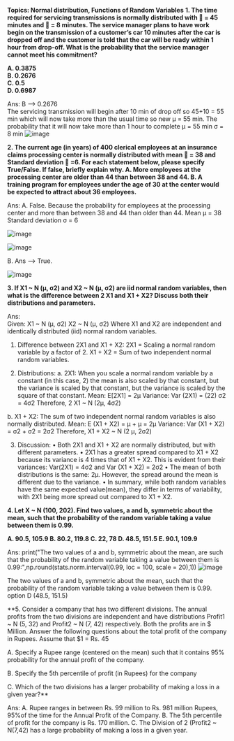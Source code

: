 **Topics: Normal distribution, Functions of Random Variables**
**1.	The time required for servicing transmissions is normally distributed with  = 45 minutes and  = 8 minutes.
The service manager plans to have work begin on the transmission of a customer’s car 10 minutes after the car is
dropped off and the customer is told that the car will be ready within 1 hour from drop-off.
What is the probability that the service manager cannot meet his commitment?**

**A.	0.3875   
B.	0.2676   
C.	0.5   
D.	0.6987**


Ans:  B –> 0.2676  
          The servicing transmission will begin after 10 min of drop off so 45+10 = 55 min which will now take more than the usual time so new µ = 55 min.
           The probability that it will now take more than 1 hour to complete 
µ = 55 min
σ = 8 min
![image](https://github.com/HemalathaVel/Basic-Statistics_Level-2-/assets/154992818/e6947c4f-dc6e-48a7-9e17-65fb3dbffbe1)


**2.	The current age (in years) of 400 clerical employees at an insurance claims processing center is
normally distributed with mean  = 38 and Standard deviation  =6. For each statement below, please specify True/False.
If false, briefly explain why.
A.	More employees at the processing center are older than 44 than between 38 and 44.
B.	A training program for employees under the age of 30 at the center would be expected to attract about 36 employees.**


Ans:
A.	False.
   Because the probability for employees at the processing center and more than between 38 and 44 than older than 44.
Mean µ = 38
Standard deviation σ = 6


![image](https://github.com/HemalathaVel/Basic-Statistics_Level-2-/assets/154992818/7424b10d-4438-4f5c-80d3-f9d773648d26)


![image](https://github.com/HemalathaVel/Basic-Statistics_Level-2-/assets/154992818/0e20912b-ead6-4843-b27f-70c77e34645f)

B.	Ans –> True.

![image](https://github.com/HemalathaVel/Basic-Statistics_Level-2-/assets/154992818/560f045f-edda-43cd-a726-cb6b88005566)


**3.	If X1 ~ N (μ, σ2) and X2 ~ N (μ, σ2) are iid normal random variables, then what is the difference between 2 X1 and X1 + X2? Discuss both their distributions and parameters.**     
 
 
 Ans:  
Given:
X1 ~ N (µ, σ2) 
X2 ~ N (µ, σ2)
Where X1 and X2 are independent and identically distributed (iid) normal random variables.


1.	Difference between 2X1 and X1 + X2:
2X1 = Scaling a normal random variable by a factor of 2.
X1 + X2 = Sum of two independent normal random variables.


2.	Distributions:
a.	2X1:
When you scale a normal random variable by a constant (in this case, 2) the mean is also scaled by that constant, but the variance is scaled by that constant, but the variance is scaled by the square of that constant.
Mean: E[2X1] = 2µ
Variance: Var (2X1) = (22) σ2 = 4σ2
Therefore, 2 X1 ~ N (2µ, 4σ2)


b.	X1 + X2:
The sum of two independent normal random variables is also normally distributed.
Mean: E (X1 + X2) = µ + µ = 2µ
Variance: Var (X1 + X2) = σ2 + σ2 = 2σ2
Therefore, X1 + X2 ~ N (2 µ, 2σ2)


3.	Discussion:
•	Both 2X1 and X1 + X2 are normally distributed, but with different parameters.
•	2X1 has a greater spread compared to X1 + X2 because its variance is 4 times that of X1 + X2. This is evident from their variances: Var(2X1) = 4σ2 and Var (X1 + X2) = 2σ2
•	The mean of both distributions is the same: 2µ. However, the spread around the mean is different due to the variance.
•	In summary, while both random variables have the same expected value(mean), they differ in terms of variability, with 2X1 being more spread out compared to X1 + X2.


**4.	Let X ~ N (100, 202). Find two values, a and b, symmetric about the mean, such that the probability of the random variable taking a value between them is 0.99.** 

**A.	90.5, 105.9 
B.	80.2, 119.8 
C.	22, 78 
D.	48.5, 151.5 
E.	90.1, 109.9**
     
Ans:
print("The two values of a and b, symmetric about the mean, are such that the probability of the random variable taking a value between them is 0.99:",np.round(stats.norm.interval(0.99, loc = 100, scale = 20),1))
 ![image](https://github.com/HemalathaVel/Basic-Statistics_Level-2-/assets/154992818/2e1ae741-b9cd-4d42-a436-d91391b4349d)

   The two values of a and b, symmetric about the mean, such that the probability of the random variable taking a value between them is 0.99. option D (48.5, 151.5)


**5.	Consider a company that has two different divisions. The annual profits from the two divisions are independent and have distributions Profit1 ~ N (5, 32) and Profit2 ~ N (7, 42) respectively. Both the profits are in $ Million. Answer the following questions about the total profit of the company in Rupees. Assume that $1 = Rs. 45

A.	Specify a Rupee range (centered on the mean) such that it contains 95% probability for the annual profit of the company.

B.	Specify the 5th percentile of profit (in Rupees) for the company

C.	Which of the two divisions has a larger probability of making a loss in a given year?**

  
  Ans:
A.	Rupee ranges in between Rs. 99 million to Rs. 981 million Rupees, 95%of the time for the Annual Profit of the Company.
B.	The 5th percentile of profit for the company is Rs. 170 million.
C.	The Division of 2 (Profit2 ~ N(7,42) has a large probability of making a loss in a given year.











